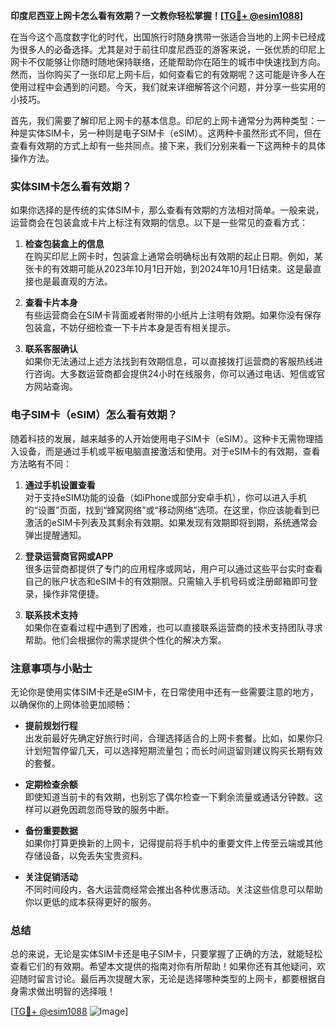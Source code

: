 **印度尼西亚上网卡怎么看有效期？一文教你轻松掌握！[[TG💪+ @esim1088](https://t.me/s/esim1088)]**

在当今这个高度数字化的时代，出国旅行时随身携带一张适合当地的上网卡已经成为很多人的必备选择。尤其是对于前往印度尼西亚的游客来说，一张优质的印尼上网卡不仅能够让你随时随地保持联络，还能帮助你在陌生的城市中快速找到方向。然而，当你购买了一张印尼上网卡后，如何查看它的有效期呢？这可能是许多人在使用过程中会遇到的问题。今天，我们就来详细解答这个问题，并分享一些实用的小技巧。

首先，我们需要了解印尼上网卡的基本信息。印尼的上网卡通常分为两种类型：一种是实体SIM卡，另一种则是电子SIM卡（eSIM）。这两种卡虽然形式不同，但在查看有效期的方式上却有一些共同点。接下来，我们分别来看一下这两种卡的具体操作方法。

### 实体SIM卡怎么看有效期？

如果你选择的是传统的实体SIM卡，那么查看有效期的方法相对简单。一般来说，运营商会在包装盒或卡片上标注有效期的信息。以下是一些常见的查看方式：

1. **检查包装盒上的信息**  
   在购买印尼上网卡时，包装盒上通常会明确标出有效期的起止日期。例如，某张卡的有效期可能从2023年10月1日开始，到2024年10月1日结束。这是最直接也是最直观的方法。

2. **查看卡片本身**  
   有些运营商会在SIM卡背面或者附带的小纸片上注明有效期。如果你没有保存包装盒，不妨仔细检查一下卡片本身是否有相关提示。

3. **联系客服确认**  
   如果你无法通过上述方法找到有效期信息，可以直接拨打运营商的客服热线进行咨询。大多数运营商都会提供24小时在线服务，你可以通过电话、短信或官方网站查询。

### 电子SIM卡（eSIM）怎么看有效期？

随着科技的发展，越来越多的人开始使用电子SIM卡（eSIM）。这种卡无需物理插入设备，而是通过手机或平板电脑直接激活和使用。对于eSIM卡的有效期，查看方法略有不同：

1. **通过手机设置查看**  
   对于支持eSIM功能的设备（如iPhone或部分安卓手机），你可以进入手机的“设置”页面，找到“蜂窝网络”或“移动网络”选项。在这里，你应该能看到已激活的eSIM卡列表及其剩余有效期。如果发现有效期即将到期，系统通常会弹出提醒通知。

2. **登录运营商官网或APP**  
   很多运营商都提供了专门的应用程序或网站，用户可以通过这些平台实时查看自己的账户状态和eSIM卡的有效期限。只需输入手机号码或注册邮箱即可登录，操作非常便捷。

3. **联系技术支持**  
   如果你在查看过程中遇到了困难，也可以直接联系运营商的技术支持团队寻求帮助。他们会根据你的需求提供个性化的解决方案。

### 注意事项与小贴士

无论你是使用实体SIM卡还是eSIM卡，在日常使用中还有一些需要注意的地方，以确保你的上网体验更加顺畅：

- **提前规划行程**  
  出发前最好先确定好旅行时间，合理选择适合的上网卡套餐。比如，如果你只计划短暂停留几天，可以选择短期流量包；而长时间逗留则建议购买长期有效的套餐。

- **定期检查余额**  
  即使知道当前卡的有效期，也别忘了偶尔检查一下剩余流量或通话分钟数。这样可以避免因疏忽而导致的服务中断。

- **备份重要数据**  
  如果你打算更换新的上网卡，记得提前将手机中的重要文件上传至云端或其他存储设备，以免丢失宝贵资料。

- **关注促销活动**  
  不同时间段内，各大运营商经常会推出各种优惠活动。关注这些信息可以帮助你以更低的成本获得更好的服务。

### 总结

总的来说，无论是实体SIM卡还是电子SIM卡，只要掌握了正确的方法，就能轻松查看它们的有效期。希望本文提供的指南对你有所帮助！如果你还有其他疑问，欢迎随时留言讨论。最后再次提醒大家，无论是选择哪种类型的上网卡，都要根据自身需求做出明智的选择哦！

[[TG💪+ @esim1088](https://t.me/s/esim1088) ![Image](https://i.postimg.cc/4NQfJmqS/Snipaste-2025-05-13-00-14-12.png)]